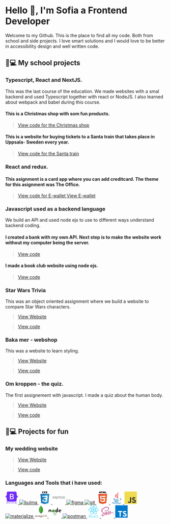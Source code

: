 
# Hello 👋, I'm Sofia a Frontend Developer
Welcome to my Github. This is the place to find all my code. Both from school and side projects. I love smart solutions and I would love to be better in accessibility design and well written code.

## 📓💻 My school projects

### Typescript, React and NextJS.

This was the last course of the education. We made websites with a smal backend and used Typescript together with react or NodeJS. I also learned about webpack and babel during this course. 

#### This is a Christmas shop with som fun products.
> [View code for the Christmas shop ](https://github.com/SofiaLoven/Christmas-Shop)

#### This is a website for buying tickets to a Santa train that takes place in Uppsala- Sweden every year. 
> [View code for the Santa train ](https://github.com/SofiaLoven/Santa-train)

### React and redux. 

####  This asignment is a card app where you can add creditcard. The theme for this asignment was The Office. 
> [View code for E-wallet ](https://github.com/SofiaLoven/e-wallet)
> [View E-wallet ](https://sofialoven.github.io/e-wallet/)


### Javascript used as a backend language
We build an API and used node ejs to use to different ways understand backend coding.

#### I created a bank with my own API. Next step is to make the website work without my computer being the server.

> [View code](https://github.com/SofiaLoven/bank-creating-API)

#### I made a book club website using node ejs.

> [View code](https://github.com/SofiaLoven/BokklubbMongoDB)

### Star Wars Trivia 
This was an object oriented assignment where we build a website to compare Star Wars characters.

>[View Website](https://sofialoven.github.io/Star-Wars-Trivia/)

> [View code](https://github.com/SofiaLoven/Star-Wars-Trivia)

### Baka mer - webshop
This was a website to learn styling. 

>[View Website](https://sofialoven.github.io/Baka-mer-webshop/)

> [View code](https://github.com/SofiaLoven/Baka-mer-webshop)

### Om kroppen - the quiz.
The first assignement with javascript. I made a quiz about the human body.

>[View Website](https://sofialoven.github.io/ankademin-quiz/quiz)

> [View code](https://github.com/SofiaLoven/ankademin-quiz)

## 💃💻 Projects for fun

### My wedding website

>[View Website](http://sofiaochmaxbrollop.se)

> [View code](https://github.com/SofiaLoven/wedding)

### Languages and Tools that i have used:
<p align="left"> <a href="https://getbootstrap.com" target="_blank" rel="noreferrer"> <img src="https://raw.githubusercontent.com/devicons/devicon/master/icons/bootstrap/bootstrap-plain-wordmark.svg" alt="bootstrap" width="40" height="40"/> </a> <a href="https://bulma.io/" target="_blank" rel="noreferrer"> <img src="https://raw.githubusercontent.com/gilbarbara/logos/804dc257b59e144eaca5bc6ffd16949752c6f789/logos/bulma.svg" alt="bulma" width="40" height="40"/> </a> <a href="https://www.w3schools.com/css/" target="_blank" rel="noreferrer"> <img src="https://raw.githubusercontent.com/devicons/devicon/master/icons/css3/css3-original-wordmark.svg" alt="css3" width="40" height="40"/> </a> <a href="https://expressjs.com" target="_blank" rel="noreferrer"> <img src="https://raw.githubusercontent.com/devicons/devicon/master/icons/express/express-original-wordmark.svg" alt="express" width="40" height="40"/> </a> <a href="https://www.figma.com/" target="_blank" rel="noreferrer"> <img src="https://www.vectorlogo.zone/logos/figma/figma-icon.svg" alt="figma" width="40" height="40"/> </a> <a href="https://git-scm.com/" target="_blank" rel="noreferrer"> <img src="https://www.vectorlogo.zone/logos/git-scm/git-scm-icon.svg" alt="git" width="40" height="40"/> </a> <a href="https://www.w3.org/html/" target="_blank" rel="noreferrer"> <img src="https://raw.githubusercontent.com/devicons/devicon/master/icons/html5/html5-original-wordmark.svg" alt="html5" width="40" height="40"/> </a> <a href="https://www.java.com" target="_blank" rel="noreferrer"> <img src="https://raw.githubusercontent.com/devicons/devicon/master/icons/java/java-original.svg" alt="java" width="40" height="40"/> </a> <a href="https://developer.mozilla.org/en-US/docs/Web/JavaScript" target="_blank" rel="noreferrer"> <img src="https://raw.githubusercontent.com/devicons/devicon/master/icons/javascript/javascript-original.svg" alt="javascript" width="40" height="40"/> </a> <a href="https://materializecss.com/" target="_blank" rel="noreferrer"> <img src="https://raw.githubusercontent.com/prplx/svg-logos/5585531d45d294869c4eaab4d7cf2e9c167710a9/svg/materialize.svg" alt="materialize" width="40" height="40"/> </a> <a href="https://www.mongodb.com/" target="_blank" rel="noreferrer"> <img src="https://raw.githubusercontent.com/devicons/devicon/master/icons/mongodb/mongodb-original-wordmark.svg" alt="mongodb" width="40" height="40"/> </a> <a href="https://nodejs.org" target="_blank" rel="noreferrer"> <img src="https://raw.githubusercontent.com/devicons/devicon/master/icons/nodejs/nodejs-original-wordmark.svg" alt="nodejs" width="40" height="40"/> </a> <a href="https://postman.com" target="_blank" rel="noreferrer"> <img src="https://www.vectorlogo.zone/logos/getpostman/getpostman-icon.svg" alt="postman" width="40" height="40"/> </a> <a href="https://reactjs.org/" target="_blank" rel="noreferrer"> <img src="https://raw.githubusercontent.com/devicons/devicon/master/icons/react/react-original-wordmark.svg" alt="react" width="40" height="40"/> </a> <a href="https://sass-lang.com" target="_blank" rel="noreferrer"> <img src="https://raw.githubusercontent.com/devicons/devicon/master/icons/sass/sass-original.svg" alt="sass" width="40" height="40"/> </a> <a href="https://www.typescriptlang.org/" target="_blank" rel="noreferrer"> <img src="https://raw.githubusercontent.com/devicons/devicon/master/icons/typescript/typescript-original.svg" alt="typescript" width="40" height="40"/> </a> </p>

